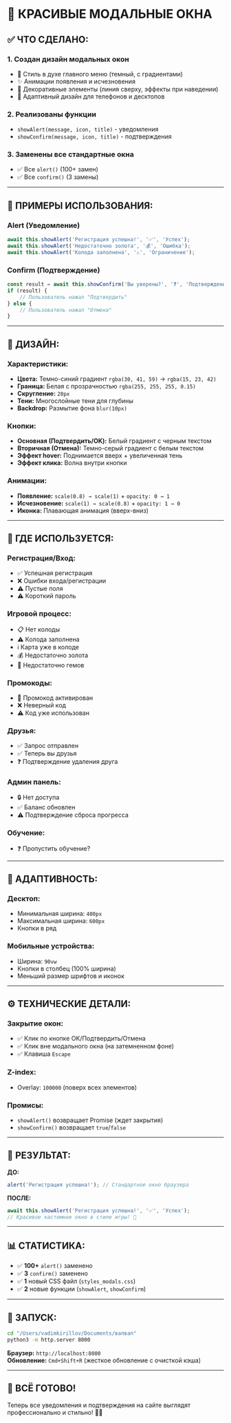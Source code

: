# 🎨 КРАСИВЫЕ МОДАЛЬНЫЕ ОКНА

## ✅ ЧТО СДЕЛАНО:

### 1. **Создан дизайн модальных окон**
- 🎨 Стиль в духе главного меню (темный, с градиентами)
- ✨ Анимации появления и исчезновения
- 🌈 Декоративные элементы (линия сверху, эффекты при наведении)
- 📱 Адаптивный дизайн для телефонов и десктопов

### 2. **Реализованы функции**
- `showAlert(message, icon, title)` - уведомления
- `showConfirm(message, icon, title)` - подтверждения

### 3. **Заменены все стандартные окна**
- ✅ Все `alert()` (100+ замен)
- ✅ Все `confirm()` (3 замены)

---

## 🎯 ПРИМЕРЫ ИСПОЛЬЗОВАНИЯ:

### Alert (Уведомление)
```javascript
await this.showAlert('Регистрация успешна!', '✅', 'Успех');
await this.showAlert('Недостаточно золота', '💰', 'Ошибка');
await this.showAlert('Колода заполнена', '⚠️', 'Ограничение');
```

### Confirm (Подтверждение)
```javascript
const result = await this.showConfirm('Вы уверены?', '❓', 'Подтверждение');
if (result) {
    // Пользователь нажал "Подтвердить"
} else {
    // Пользователь нажал "Отмена"
}
```

---

## 🎨 ДИЗАЙН:

### Характеристики:
- **Цвета:** Темно-синий градиент `rgba(30, 41, 59)` → `rgba(15, 23, 42)`
- **Граница:** Белая с прозрачностью `rgba(255, 255, 255, 0.15)`
- **Скругление:** `20px`
- **Тени:** Многослойные тени для глубины
- **Backdrop:** Размытие фона `blur(10px)`

### Кнопки:
- **Основная (Подтвердить/OK):** Белый градиент с черным текстом
- **Вторичная (Отмена):** Темно-серый градиент с белым текстом
- **Эффект hover:** Поднимается вверх + увеличенная тень
- **Эффект клика:** Волна внутри кнопки

### Анимации:
- **Появление:** `scale(0.8) → scale(1)` + `opacity: 0 → 1`
- **Исчезновение:** `scale(1) → scale(0.8)` + `opacity: 1 → 0`
- **Иконка:** Плавающая анимация (вверх-вниз)

---

## 🚀 ГДЕ ИСПОЛЬЗУЕТСЯ:

### Регистрация/Вход:
- ✅ Успешная регистрация
- ❌ Ошибки входа/регистрации
- ⚠️ Пустые поля
- ⚠️ Короткий пароль

### Игровой процесс:
- 📋 Нет колоды
- ⚠️ Колода заполнена
- ℹ️ Карта уже в колоде
- 💰 Недостаточно золота
- 💎 Недостаточно гемов

### Промокоды:
- 🎁 Промокод активирован
- ❌ Неверный код
- ⚠️ Код уже использован

### Друзья:
- ✅ Запрос отправлен
- ✅ Теперь вы друзья
- ❓ Подтверждение удаления друга

### Админ панель:
- 🔒 Нет доступа
- ✅ Баланс обновлен
- ⚠️ Подтверждение сброса прогресса

### Обучение:
- ❓ Пропустить обучение?

---

## 📱 АДАПТИВНОСТЬ:

### Десктоп:
- Минимальная ширина: `400px`
- Максимальная ширина: `600px`
- Кнопки в ряд

### Мобильные устройства:
- Ширина: `90vw`
- Кнопки в столбец (100% ширина)
- Меньший размер шрифтов и иконок

---

## ⚙️ ТЕХНИЧЕСКИЕ ДЕТАЛИ:

### Закрытие окон:
- ✅ Клик по кнопке OK/Подтвердить/Отмена
- ✅ Клик вне модального окна (на затемненном фоне)
- ✅ Клавиша `Escape`

### Z-index:
- Overlay: `100000` (поверх всех элементов)

### Промисы:
- `showAlert()` возвращает Promise (ждет закрытия)
- `showConfirm()` возвращает `true`/`false`

---

## 🎯 РЕЗУЛЬТАТ:

**ДО:**
```javascript
alert('Регистрация успешна!'); // Стандартное окно браузера
```

**ПОСЛЕ:**
```javascript
await this.showAlert('Регистрация успешна!', '✅', 'Успех'); 
// Красивое кастомное окно в стиле игры! 🎨
```

---

## 📊 СТАТИСТИКА:

- ✅ **100+** `alert()` заменено
- ✅ **3** `confirm()` заменено
- ✅ **1** новый CSS файл (`styles_modals.css`)
- ✅ **2** новые функции (`showAlert`, `showConfirm`)

---

## 🚀 ЗАПУСК:

```bash
cd "/Users/vadimkirillov/Documents/вапвап"
python3 -m http.server 8000
```

**Браузер:** `http://localhost:8000`  
**Обновление:** `Cmd+Shift+R` (жесткое обновление с очисткой кэша)

---

## 🎉 ВСЁ ГОТОВО!

Теперь все уведомления и подтверждения на сайте выглядят профессионально и стильно! 🎨✨

